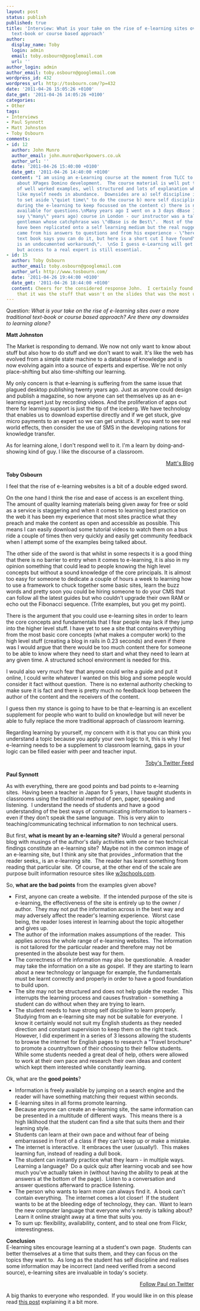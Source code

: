 ```yaml
---
layout: post
status: publish
published: true
title: 'Interview: What is your take on the rise of e-learning sites over a more traditional
  text-book or course based approach'
author:
  display_name: Toby
  login: admin
  email: toby.osbourn@googlemail.com
  url: ''
author_login: admin
author_email: toby.osbourn@googlemail.com
wordpress_id: 432
wordpress_url: http://tosbourn.com/?p=432
date: '2011-04-26 15:05:26 +0100'
date_gmt: '2011-04-26 14:05:26 +0100'
categories:
- Other
tags:
- Interviews
- Paul Synnott
- Matt Johnston
- Toby Osbourn
comments:
- id: 12
  author: John Munro
  author_email: john.munro@workpowers.co.uk
  author_url: ''
  date: '2011-04-26 15:40:00 +0100'
  date_gmt: '2011-04-26 14:40:00 +0100'
  content: "I am using an e-Learning course at the moment from TLCC to try and learn
    about XPages Domino development.  The course material is well put together - lots
    of well worked examples, well structured and lots of explanation which a non-tech
    like myself needs in abundance.  Downsides are a) self discipline is required
    to set aside \"quiet time\" to do the course b) more self discipline is required
    during the e-learning to keep focussed on the content c) there is no teacher/instructor
    available for questions.\nMany years ago I went on a 3 days dBase III+ (I did
    say \"many\" years ago) course in London - our instructor was a tall West Indian
    gentleman whose catchphrase was \"dBase is de Best\".  Most of the course could
    have been replicated onto a self learning medium but the real nuggets of learning
    came from his answers to questions and from his experience - \"here is how the
    text book says you can do it, but here is a short cut I have found\" or \"here
    is an undocumented workaround\".  \nSo I guess e-Learning will get you so far
    but access to a real expert is still essential.      "
- id: 15
  author: Toby Osbourn
  author_email: toby.osbourn@googlemail.com
  author_url: http://www.tosbourn.com/
  date: '2011-04-26 19:44:00 +0100'
  date_gmt: '2011-04-26 18:44:00 +0100'
  content: Cheers for the considered response John.  I certainly found in university
    that it was the stuff that wasn't on the slides that was the most useful.
---
```

<p>Question: <em>What is your take on the rise of e-learning sites over a more  traditional text-book or course based approach? Are there any downsides  to learning alone?</em></p>
<p><strong>Matt Johnston</strong></p>
<p>The Market is responding to demand. We now not only want to know  about stuff but also how to do stuff and we don't want to wait. It's  like the web has evolved from a simple state machine to a database of  knowledge and is now evolving again into a source of experts and  expertise. We're not only place-shifting but also time-shifting our  learning.</p>
<p>My only concern is that e-learning  is suffering from the same issue that plagued desktop publishing twenty  years ago. Just as anyone could design and publish a magazine, so now  anyone can set themselves up as an e-learning expert just by recording  videos. And the proliferation of apps out there for learning support is  just the tip of the iceberg. We have technology that enables us to  download expertise directly and if we get stuck, give micro payments to  an expert so we can get unstuck. If you want to see real world effects,  then consider the use of SMS in the developing nations for knowledge  transfer.</p>
<p>As for learning alone, I don't  respond well to it. I'm a learn by doing-and-showing kind of guy. I like  the discourse of a classroom.</p>
<p style="text-align: right;"><a href="http://cimota.com/blog/" target="_blank">Matt's Blog</a></p>
<p><strong>Toby Osbourn</strong></p>
<p>I feel that the rise of e-learning websites is a bit of a double edged sword.</p>
<p>On the one hand I think the rise and ease of access is an excellent thing.  The amount of quality learning materials being given away for free or sold as a service is staggering and when it comes to learning best practice on the web it has been my experience that most sites practice what they preach and make the content as open and accessible as possible.  This means I can easily download some tutorial videos to watch them on a bus ride a couple of times then very quickly and easily get community feedback when I attempt some of the examples being talked about.</p>
<p>The other side of the sword is that whilst in some respects it is a good thing that there is no barrier to entry when it comes to e-learning, it is also in my opinion something that could lead to people knowing the high level concepts but without a sound knowledge of the core principals.  It is almost too easy for someone to dedicate a couple of hours a week to learning how to use a framework to chuck together some basic sites, learn the buzz words and pretty soon you could be hiring someone to do your CMS that can follow all the latest guides but who couldn't upgrade their own RAM or echo out the Fibonacci sequence. (Trite examples, but you get my point).</p>
<p style="margin-bottom: 0cm">There is the argument that you could use e-learning sites in order to learn the core concepts and fundamentals that I fear people may lack if they jump into the higher level stuff.  I have yet to see a site that contains everything from the most basic core concepts (what makes a computer work) to the high level stuff (creating a blog in rails in 0.23 seconds) and even if there was I would argue that there would be too much content there for someone to be able to know where they need to start and what they need to learn at any given time.  A structured school environment is needed for this.</p>
<p>I would also very much fear that anyone could write a guide and put it online, I could write whatever I wanted on this blog and some people would consider it fact without question.  There is no external authority checking to make sure it is fact and there is pretty much no feedback loop between the author of the content and the receivers of the content.</p>
<p>I guess then my stance is going to have to be that e-learning is an excellent supplement for people who want to build on knowledge but will never be able to fully replace the more traditional approach of classroom learning.</p>
<p>Regarding learning by yourself, my concern with it is that you can think you understand a topic because you apply your own logic to it, this is why I feel e-learning needs to be a supplement to classroom learning, gaps in your logic can be filled easier with peer and teacher input.</p>
<p style="text-align: right;"><a href="http://twitter.com/tosbourn">Toby's Twitter Feed</a></p>
<p><strong>Paul Synnott</strong></p>
<p>As with everything, there are good points and bad points to e-learning  sites.  Having been a teacher in Japan for 5 years, I have taught  students in classrooms using the traditional method of pen, paper,  speaking and listening.  I understand the needs of students and have a  good understanding of the best ways of communicating information to  learners - even if they don't speak the same language.  This is very  akin to teaching/communicating technical information to non technical  users.</p>
<p>But first, <strong>what is meant by an e-learning site?</strong> Would a  general personal blog with musings of the author's daily activities with  one or two technical findings constitute an e-learning site?  Maybe not  in the common image of an e-learning site, but I think any site that  provides _information that the reader seeks_ is an e-learning site.  The  reader has learnt something from reading that particular site.  Of  course, at the other end of the scale are purpose built information  resource sites like <a href="http://w3schools.com/" target="_blank">w3schools.com</a>.</p>
<p>So, <strong>what are the bad points</strong> from the examples given above?</p>
<ul>
<li>First, anyone can create a website.  If the intended purpose of the  site is e-learning, the effectiveness of the site is entirely up to the  owner / author.  They may not put the information across in the best way  and may adversely affect the reader's learning experience.  Worst case  being, the reader loses interest in learning about the topic altogether  and gives up.</li>
<li>The author of the information makes assumptions of the reader.  This  applies across the whole range of e-learning websites.  The information  is not tailored for the particular reader and therefore may not be  presented in the absolute best way for them.</li>
<li>The correctness of the information may also be questionable.  A reader  may take the information on a site as gospel.  If they are starting to  learn about a new technology or language for example, the fundamentals  must be learnt correctly and properly in order to have a good foundation  to build upon.</li>
<li>The site may not be structured and does not help guide the reader.   This interrupts the learning process and causes frustration - something a  student can do without when they are trying to learn.</li>
<li>The student  needs to have strong self discipline to learn properly.  Studying from  an e-learning site may not be suitable for everyone.  I know it  certainly would not suit my English students as they needed direction  and constant supervision to keep them on the right track.  However, I  did experiment in a series of 3 lessons allowing the students to browse  the internet for English pages to research a "Travel brochure" to  promote a country/town of their choosing to their fellow students.   While some students needed a great deal of help, others were allowed to  work at their own pace and research their own ideas and content which  kept them interested while constantly learning.</li>
</ul>
<p>Ok, what are the <strong>good points</strong>?</p>
<ul>
<li>Information is freely  available by jumping on a search engine and the reader will have  something matching their request within seconds.</li>
<li>E-learning sites in all forms promote learning.</li>
<li>Because anyone can create an e-learning site, the same information can  be presented in a multitude of different ways.  This means there is a  high liklihood that the student can find a site that suits them and  their learning style.</li>
<li> Students can learn at their own pace and without fear of being  embarrassed in front of a class if they can't keep up or make a mistake.</li>
<li>The internet is interactive.  It embraces the user (usually!).  This makes learning fun, instead of reading a dull book.</li>
<li>The student can instantly practice what they learn - in multiple  ways.  Learning a language?  Do a quick quiz after learning vocab and  see how much you've actually taken in (without having the ability to  peak at the answers at the bottom of the page).  Listen to a  conversation and answer questions afterward to practice listening.</li>
<li>The person who wants to learn more can always find it.  A book can't  contain everything.  The internet comes a lot closer!  If the student  wants to be at the bleeding edge of technology, they can.  Want to learn  the new computer language that everyone who's nerdy is talking about?   Learn it online straight away at a time that suits you.</li>
<li> To sum up: flexibility, availability, content, and to steal one from Flickr, interestingness.</li>
</ul>
<p><strong>Conclusion</strong><br />
E-learning sites encourage learning at a student's  own page.  Students can better themselves at a time that suits them, and  they can focus on the topics they want to.  As long as the student has  self discipline and realises some information may be incorrect (and need  verified from a second source), e-learning sites are invaluable in  today's society.</p>
<p style="text-align: right;"><a href="http://twitter.com/psynnott" target="_blank">Follow Paul on Twitter</a></p>
<p>A big thanks to everyone who responded.  If you would like in on this please read <a href="http://www.tosbourn.com/2011/02/development/looking-for-people-to-interview/" target="_self">this post</a> explaining it a bit more.</p>
